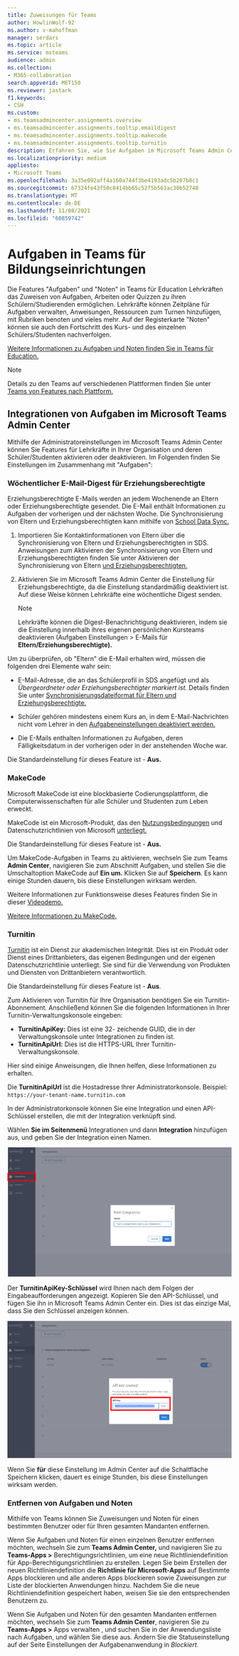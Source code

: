 ```yaml
---
title: Zuweisungen für Teams
author: HowlinWolf-92
ms.author: v-mahoffman
manager: serdars
ms.topic: article
ms.service: msteams
audience: admin
ms.collection:
- M365-collaboration
search.appverid: MET150
ms.reviewer: jastark
f1.keywords:
- CSH
ms.custom:
- ms.teamsadmincenter.assignments.overview
- ms.teamsadmincenter.assignments.tooltip.emaildigest
- ms.teamsadmincenter.assignments.tooltip.makecode
- ms.teamsadmincenter.assignments.tooltip.turnitin
description: Erfahren Sie, wie Sie Aufgaben im Microsoft Teams Admin Center in Teams für Education.
ms.localizationpriority: medium
appliesto:
- Microsoft Teams
ms.openlocfilehash: 3a35e092aff4a160a744f3be4193adc5b207b8c1
ms.sourcegitcommit: 67324fe43f50c8414bb65c52f5b561ac30b52748
ms.translationtype: MT
ms.contentlocale: de-DE
ms.lasthandoff: 11/08/2021
ms.locfileid: "60859742"
---
```

# <a name="assignments-in-teams-for-education"></a>Aufgaben in Teams für Bildungseinrichtungen

Die Features "Aufgaben" und "Noten" in Teams für Education Lehrkräften das Zuweisen von Aufgaben, Arbeiten oder Quizzen zu ihren Schülern/Studierenden ermöglichen. Lehrkräfte können Zeitpläne für Aufgaben verwalten, Anweisungen, Ressourcen zum Turnen hinzufügen, mit Rubriken benoten und vieles mehr. Auf der Registerkarte "Noten" können sie auch den Fortschritt des Kurs- und des einzelnen Schülers/Studenten nachverfolgen.

[Weitere Informationen zu Aufgaben und Noten finden Sie in Teams für Education.](https://support.office.com/article/microsoft-teams-5aa4431a-8a3c-4aa5-87a6-b6401abea114?ui=en-US&rs=en-IE&ad=IE#ID0EAABAAA=Assignments)

> [!Note]
> Details zu den Teams auf verschiedenen Plattformen finden Sie unter [Teams von Features nach Plattform.](https://support.microsoft.com/office/teams-features-by-platform-debe7ff4-7db4-4138-b7d0-fcc276f392d3)

## <a name="assignments-integrations-in-the-microsoft-teams-admin-center"></a>Integrationen von Aufgaben im Microsoft Teams Admin Center

Mithilfe der Administratoreinstellungen im Microsoft Teams Admin Center können Sie Features für Lehrkräfte in Ihrer Organisation und deren Schüler/Studenten aktivieren oder deaktivieren. Im Folgenden finden Sie Einstellungen im Zusammenhang mit "Aufgaben":

<a name="#bkemaildigest"> </a>
### <a name="weekly-guardian-email-digest"></a>Wöchentlicher E-Mail-Digest für Erziehungsberechtigte


Erziehungsberechtigte E-Mails werden an jedem Wochenende an Eltern oder Erziehungsberechtigte gesendet. Die E-Mail enthält Informationen zu Aufgaben der vorherigen und der nächsten Woche. Die Synchronisierung von Eltern und Erziehungsberechtigten kann mithilfe von [School Data Sync.](/schooldatasync/parent-contact-sync)

1. Importieren Sie Kontaktinformationen von Eltern über die Synchronisierung von Eltern und Erziehungsberechtigten in SDS. Anweisungen zum Aktivieren der Synchronisierung von Eltern und Erziehungsberechtigten finden Sie unter Aktivieren der Synchronisierung von Eltern [und Erziehungsberechtigten.](/schooldatasync/parent-contact-sync#enabling-parent-and-guardian-sync)

2. Aktivieren Sie im Microsoft Teams Admin Center die Einstellung für Erziehungsberechtigte, da die Einstellung standardmäßig deaktiviert ist. Auf diese Weise können Lehrkräfte eine wöchentliche Digest senden.

   > [!NOTE]
   > Lehrkräfte können die Digest-Benachrichtigung deaktivieren, indem sie die Einstellung innerhalb ihres eigenen persönlichen Kursteams deaktivieren (Aufgaben Einstellungen > E-Mails für **Eltern/Erziehungsberechtigte).**

Um zu überprüfen, ob "Eltern" die E-Mail erhalten wird, müssen die folgenden drei Elemente wahr sein:

 - E-Mail-Adresse, die an das Schülerprofil in SDS angefügt und als _Übergeordneter oder Erziehungsberechtigter_ _markiert ist._ Details finden Sie unter [Synchronisierungsdateiformat für Eltern und Erziehungsberechtigte.](/schooldatasync/parent-contact-sync-file-format)

 - Schüler gehören mindestens einem Kurs an, in dem E-Mail-Nachrichten nicht vom Lehrer in den [Aufgabeneinstellungen deaktiviert werden.](https://support.microsoft.com/office/adjust-assignment-settings-in-your-class-team-05bb3b89-1cdf-415a-b6c7-44add0376a77)

 - Die E-Mails enthalten Informationen zu Aufgaben, deren Fälligkeitsdatum in der vorherigen oder in der anstehenden Woche war.

Die Standardeinstellung für dieses Feature ist - **Aus.**


<a name="bkmakecode"> </a>
### <a name="makecode"></a>MakeCode
Microsoft MakeCode ist eine blockbasierte Codierungsplattform, die Computerwissenschaften für alle Schüler und Studenten zum Leben erweckt. 

MakeCode ist ein Microsoft-Produkt, das den [Nutzungsbedingungen](https://go.microsoft.com/fwlink/?LinkID=206977) und Datenschutzrichtlinien von Microsoft [unterliegt.](https://go.microsoft.com/fwlink/?LinkId=521839)

Die Standardeinstellung für dieses Feature ist - **Aus.**

Um MakeCode-Aufgaben in Teams zu aktivieren, wechseln Sie zum Teams  **Admin Center**, navigieren Sie zum Abschnitt Aufgaben, und stellen Sie die Umschaltoption MakeCode auf **Ein um.** Klicken Sie auf **Speichern**. Es kann einige Stunden dauern, bis diese Einstellungen wirksam werden.

Weitere Informationen zur Funktionsweise dieses Features finden Sie in dieser [Videodemo.](https://makecode.com/blog/teams/teams-assignments)

[Weitere Informationen zu MakeCode.](https://aka.ms/makecode)

<a name="#turnitin"> </a>
### <a name="turnitin"></a>Turnitin

[Turnitin](https://www.turnitin.com/) ist ein Dienst zur akademischen Integrität. Dies ist ein Produkt oder Dienst eines Drittanbieters, das eigenen Bedingungen und der eigenen Datenschutzrichtlinie unterliegt. Sie sind für die Verwendung von Produkten und Diensten von Drittanbietern verantwortlich.

Die Standardeinstellung für dieses Feature ist - **Aus**.

Zum Aktivieren von Turnitin für Ihre Organisation benötigen Sie ein Turnitin-Abonnement. Anschließend können Sie die folgenden Informationen in Ihrer Turnitin-Verwaltungskonsole eingeben:

  * **TurnitinApiKey:** Dies ist eine 32- zeichende GUID, die in der Verwaltungskonsole unter Integrationen zu finden ist.
  * **TurnitinApiUrl:** Dies ist die HTTPS-URL Ihrer Turnitin-Verwaltungskonsole.

Hier sind einige Anweisungen, die Ihnen helfen, diese Informationen zu erhalten.

Die **TurnitinApiUrl** ist die Hostadresse Ihrer Administratorkonsole.
Beispiel: `https://your-tenant-name.turnitin.com`

In der Administratorkonsole können Sie eine Integration und einen API-Schlüssel erstellen, die mit der Integration verknüpft sind.

Wählen **Sie im Seitenmenü** Integrationen und dann **Integration** hinzufügen aus, und geben Sie der Integration einen Namen.

![Screenshot, der zeigt, wie eine neue Integration hinzugefügt wird.](./educationImages/Assignments_mopo_turnitin2.png)

Der **TurnitinApiKey-Schlüssel** wird Ihnen nach dem Folgen der Eingabeaufforderungen angezeigt. Kopieren Sie den API-Schlüssel, und fügen Sie ihn in Microsoft Teams Admin Center ein.  Dies ist das einzige Mal, dass Sie den Schlüssel anzeigen können.

![Screenshot, der das Kopieren des API-Schlüssels zeigt.](./educationImages/Assignments_mopo_turnitin3.png)

Wenn Sie **für** diese Einstellung im Admin Center auf die Schaltfläche Speichern klicken, dauert es einige Stunden, bis diese Einstellungen wirksam werden.

### <a name="removing-assignments-and-grades"></a>Entfernen von Aufgaben und Noten
Mithilfe von Teams können Sie Zuweisungen und Noten für einen bestimmten Benutzer oder für Ihren gesamten Mandanten entfernen. 

Wenn Sie Aufgaben und Noten für einen einzelnen Benutzer entfernen möchten, wechseln Sie zum **Teams Admin Center,** und navigieren Sie zu **Teams-Apps >** Berechtigungsrichtlinien, um eine neue Richtliniendefinition für App-Berechtigungsrichtlinien zu erstellen.  Legen Sie beim Erstellen der neuen Richtliniendefinition die **Richtlinie für Microsoft-Apps** auf Bestimmte Apps blockieren und alle anderen Apps blockieren sowie Zuweisungen zur Liste der blockierten Anwendungen hinzu.   Nachdem Sie die neue Richtliniendefinition gespeichert haben, weisen Sie sie den entsprechenden Benutzern zu.

Wenn Sie Aufgaben und Noten für den gesamten Mandanten entfernen möchten, wechseln Sie zum **Teams Admin Center**,  navigieren Sie zu **Teams-Apps >** Apps verwalten , und suchen Sie in der Anwendungsliste nach Aufgaben, und wählen Sie diese aus. Ändern Sie die Statuseinstellung auf der Seite Einstellungen der Aufgabenanwendung in _Blockiert._ 
